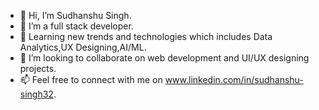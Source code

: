 - 👋 Hi, I’m Sudhanshu Singh.
- 👀 I’m a full stack developer.
- 🌱 Learning new trends and technologies which includes Data Analytics,UX Designing,AI/ML.
- 💞️ I’m looking to collaborate on web development and UI/UX designing projects.
- 📫 Feel free to connect with me on www.linkedin.com/in/sudhanshu-singh32.

<!---
sudhanshusingh-g/sudhanshusingh-g is a ✨ special ✨ repository because its `README.md` (this file) appears on your GitHub profile.
You can click the Preview link to take a look at your changes.
--->
